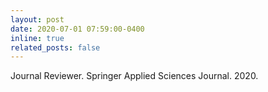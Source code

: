 ```yaml
---
layout: post  
date: 2020-07-01 07:59:00-0400 
inline: true  
related_posts: false  
---
```


Journal Reviewer. Springer Applied Sciences Journal. 2020.